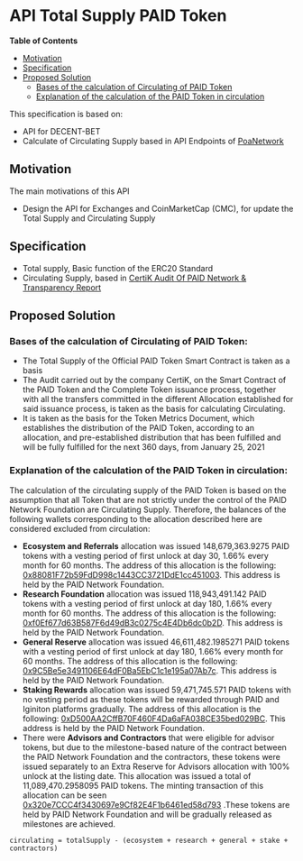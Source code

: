 # API Total Supply PAID Token

**Table of Contents**

- [Motivation](#motivation)
- [Specification](#specification)
- [Proposed Solution](#proposed-solution)
  - [Bases of the calculation of Circulating of PAID Token](##Bases-of-the-calculation-of-Circulating-of-PAID-Token)
  - [Explanation of the calculation of the PAID Token in circulation](#Explanation-of-the-calculation-of-the-PAID-Token-in-circulation)

This specification is based on:

* API for DECENT-BET
* Calculate of Circulating Supply based in API Endpoints of [PoaNetwork](https://www.poa.network/)

## Motivation

The main motivations of this API

* Design the API for Exchanges and CoinMarketCap (CMC), for update the Total Supply and Circulating Supply

## Specification

* Total supply, Basic function of the ERC20 Standard
* Circulating Supply, based in [CertiK Audit Of PAID Network & Transparency Report](https://paidnetwork.medium.com/certik-audit-of-paid-network-transparency-report-6d1935c81f2d)

## Proposed Solution

### Bases of the calculation of Circulating of PAID Token:

* The Total Supply of the Official PAID Token Smart Contract is taken as a basis
* The Audit carried out by the company CertiK, on the Smart Contract of the PAID Token and the Complete Token issuance process, together with all the transfers committed in the different Allocation established for said issuance process, is taken as the basis for calculating Circulating.
* It is taken as the basis for the Token Metrics Document, which establishes the distribution of the PAID Token, according to an allocation, and pre-established distribution that has been fulfilled and will be fully fulfilled for the next 360 days, from January 25, 2021

### Explanation of the calculation of the PAID Token in circulation:

The calculation of the circulating supply of the PAID Token is based on the assumption that all Token that are not strictly under the control of the PAID Network Foundation are Circulating Supply.
Therefore, the balances of the following wallets corresponding to the allocation described here are considered excluded from circulation:
- **Ecosystem and Referrals** allocation was issued 148,679,363.9275 PAID tokens with a vesting period of first unlock at day 30, 1.66% every month for 60 months. The address of this allocation is the following: [0x88081F72b59FdD998c1443CC3721DdE1cc451003](https://etherscan.io/address/0x88081F72b59FdD998c1443CC3721DdE1cc451003). This address is held by the PAID Network Foundation.
- **Research Foundation** allocation was issued 118,943,491.142 PAID tokens with a vesting period of first unlock at day 180, 1.66% every month for 60 months. The address of this allocation is the following: [0xf0Ef677d63B587F6d49dB3c0275c4E4Db6dc0b2D](https://etherscan.io/address/0xf0Ef677d63B587F6d49dB3c0275c4E4Db6dc0b2D). This address is held by the PAID Network Foundation.
- **General Reserve** allocation was issued 46,611,482.1985271 PAID tokens with a vesting period of first unlock at day 180, 1.66% every month for 60 months. The address of this allocation is the following: [0x9C5Be5e3491106E64dF0Ba5EbC1c1e195a07Ab7c](https://etherscan.io/address/0x9c5be5e3491106e64df0ba5ebc1c1e195a07ab7c). This address is held by the PAID Network Foundation.
- **Staking Rewards** allocation was issued 59,471,745.571 PAID tokens with no vesting period as these tokens will be rewarded through PAID and Iginiton platforms gradually. The address of this allocation is the following: [0xD500AA2CffB70F460F4Da6aFA038CE35bed029BC](https://etherscan.io/address/0xD500AA2CffB70F460F4Da6aFA038CE35bed029BC). This address is held by the PAID Network Foundation.
- There were **Advisors and Contractors** that were eligible for advisor tokens, but due to the milestone-based nature of the contract between the PAID Network Foundation and the contractors, these tokens were issued separately to an Extra Reserve for Advisors allocation with 100% unlock at the listing date. This allocation was issued a total of 11,089,470.2958095 PAID tokens. The minting transaction of this allocation can be seen [0x320e7CCC4f3430697e9Cf82E4F1b6461ed58d793](https://etherscan.io/address/0x320e7ccc4f3430697e9cf82e4f1b6461ed58d793) .These tokens are held by PAID Network Foundation and will be gradually released as milestones are achieved.

`circulating = totalSupply - (ecosystem + research + general + stake + contractors)`

